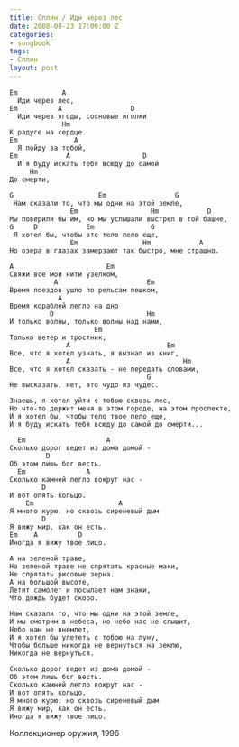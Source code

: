 ```yaml
---
title: Сплин / Иди через лес
date: 2008-08-23 17:06:00 Z
categories:
- songbook
tags:
- Сплин
layout: post
---
```


	Em           A
	  Иди через лес,
	Em          A                 D
	  Иди через ягоды, сосновые иголки
	             Hm
	К радуге на сердце.
	Em              A
	  Я пойду за тобой,
	Em            A                  D
	  И я буду искать тебя всюду до самой
	     Hm
	До смерти,
	
	G                     Em                 G
	 Нам сказали то, что мы одни на этой земле,
	               Em                  Hm            D
	Мы поверили бы им, но мы услышали выстрел в той башне,
	G     D            Em              G
	 Я хотел бы, чтобы это тело пело еще,
	               Em                Hm            A
	Но озера в глазах замерзают так быстро, мне страшно.
	
	A                       Em
	Свяжи все мои нити узелком,
	           A                      Em
	Время поездов ушло по рельсам пешком,
	            A
	Время кораблей легло на дно
	          D                       Hm
	И только волны, только волны над нами,
	                     Em
	Только ветер и тростник,
	              A                        Em
	Все, что я хотел узнать, я вызнал из книг,
	              A                            Hm
	Все, что я хотел сказать - не передать словами,
	                                  G
	Не высказать, нет, это чудо из чудес.
	
	Знаешь, я хотел уйти с тобою сквозь лес,
	Но что-то держит меня в этом городе, на этом проспекте,
	И я хотел бы, чтобы тело твое пело еще,
	И я буду искать тебя всюду до самой до смерти...
	
	  Em                    A
	Сколько дорог ведет из дома домой -
	         D
	Об этом лишь бог весть.
	  Em               A
	Сколько камней легло вокруг нас -
	        D
	И вот опять кольцо.
	    Em                     A
	Я много курю, но сквозь сиреневый дым
	        D
	Я вижу мир, как он есть.
	Em    A          D
	Иногда я вижу твое лицо.
	
	А на зеленой траве,
	На зеленой траве не спрятать красные маки,
	Не спрятать рисовые зерна.
	А на большой высоте,
	Летит самолет и посылает нам знаки,
	Что дождь будет скоро.
	
	Нам сказали то, что мы одни на этой земле,
	И мы смотрим в небеса, но небо нас не слышит,
	Небо нам не внемлет,
	И я хотел бы улететь с тобою на луну,
	Чтобы больше никогда не вернуться на землю,
	Никогда не вернуться.
	
	Сколько дорог ведет из дома домой -
	Об этом лишь бог весть.
	Сколько камней легло вокруг нас -
	И вот опять кольцо.
	Я много курю, но сквозь сиреневый дым
	Я вижу мир, как он есть.
	Иногда я вижу твое лицо.

Коллекционер оружия, 1996

